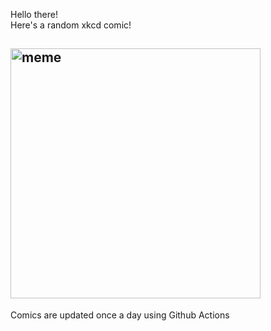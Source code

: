 Hello there! <br>Here's a random xkcd comic!<br>
## <img src="https://imgs.xkcd.com/comics/science.jpg" alt="meme" width="400"/><br>
Comics are updated once a day using Github Actions
